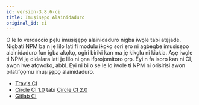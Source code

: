 ```yaml
---
id: version-3.8.6-ci
title: Imuṣiṣẹpọ Alainidaduro
original_id: ci
---
```


O le lo verdaccio pẹlu imuṣiṣẹpọ alainidaduro nigba iwọle tabi atẹjade. Nigbati NPM ba n jẹ lilo lati fi modulu ikọkọ sori ẹrọ ni agbegbe imuṣiṣẹpọ alainidaduro fun igba akọkọ, ogiri biriki kan ma jẹ kikọlu ni kiakia. Aṣẹ iwọle ti NPM jẹ didalara lati jẹ lilo ni ọna ifọrọjomitoro ọrọ. Eyi n fa isoro kan ni CI, awọn iwe afọwọkọ, abbl. Eyi ni bi o ṣe le lo iwọle ti NPM ni orisirisi awọn pilatifọọmu imuṣiṣẹpọ alainidaduro.

- [Travis CI](https://remysharp.com/2015/10/26/using-travis-with-private-npm-deps)
- [Circle CI 1.0](https://circleci.com/docs/1.0/npm-login/) tabi [Circle CI 2.0](https://circleci.com/docs/2.0/deployment-integrations/#npm)
- [Gitlab CI](https://www.exclamationlabs.com/blog/continuous-deployment-to-npm-using-gitlab-ci/)